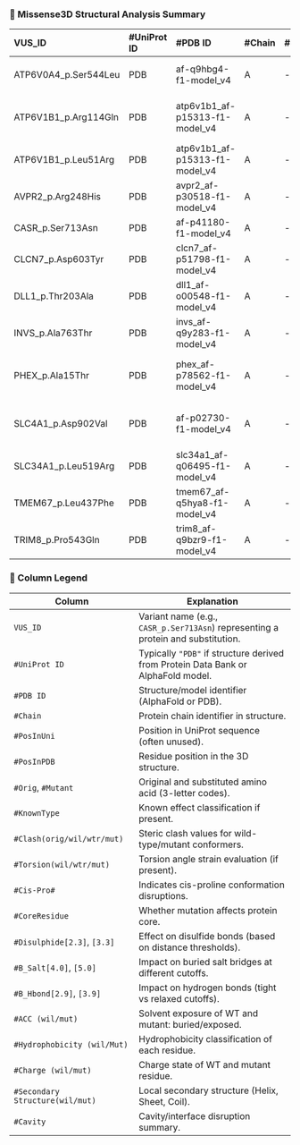 ### 🧬 Missense3D Structural Analysis Summary

| VUS_ID               | #UniProt ID   | #PDB ID                        | #Chain   | #PosInUni   |   #PosInPDB | #Orig   | #Mutant   | #KnownType   | #Clash(orig/wil/wtr/mut)            | #Torsion(wil/wtr/mut)   | #Cis-Pro#   | #CoreResidue   | #Disulphide[2.3]   | #Disulphide[3.3]   | #B_Salt[4.0]                                                                                                                                                                                                                                                                                                                                                                                                                                                   | #B_Salt[5.0]                                                                                                                                                                                                                                                                                                                                                                                                                                                                                                                                                                                                                                                                           | #B_Hbond[2.9]                                                | #B_Hbond[3.9]                                                                                                                                                               | #ACC (wil/mut)                    | #Hydrophobicity (wil/Mut)   | #Charge (wil/mut)   | #Secondary Structure(wil/mut)   | #Cavity                                                                                 |
|:---------------------|:--------------|:-------------------------------|:---------|:------------|------------:|:--------|:----------|:-------------|:------------------------------------|:------------------------|:------------|:---------------|:-------------------|:-------------------|:---------------------------------------------------------------------------------------------------------------------------------------------------------------------------------------------------------------------------------------------------------------------------------------------------------------------------------------------------------------------------------------------------------------------------------------------------------------|:---------------------------------------------------------------------------------------------------------------------------------------------------------------------------------------------------------------------------------------------------------------------------------------------------------------------------------------------------------------------------------------------------------------------------------------------------------------------------------------------------------------------------------------------------------------------------------------------------------------------------------------------------------------------------------------|:-------------------------------------------------------------|:----------------------------------------------------------------------------------------------------------------------------------------------------------------------------|:----------------------------------|:----------------------------|:--------------------|:--------------------------------|:----------------------------------------------------------------------------------------|
| ATP6V0A4_p.Ser544Leu | PDB           | af-q9hbg4-f1-model_v4          | A        | -           |         544 | SER     | LEU       | -            | nan                                 | Favored/Favored/        | N|-179.412  | Y              | pass/N/0/0/        | pass/N/0/0/        | pass/N/0/0/Y//                                                                                                                                                                                                                                                                                                                                                                                                                                                 | pass/N/0/0/Y//                                                                                                                                                                                                                                                                                                                                                                                                                                                                                                                                                                                                                                                                         | error/R/2/4/85/83/Y/A0544-SER OG  A0541-MET O   2.57 SM |/   | error/R/2/4/253/251/Y/A0544-SER OG  A0540-LYS O   3.56 SM |A0544-SER OG  A0541-MET O   2.57 SM |/                                                                           | 0.015385/buried/0.018293/buried   | neutral/hydrophobic         | no_charge/no_charge | H  X S+  /H  X S+               | wilinterface:KBQ|mutinterface:KBQ|wilcavity:115.992,2806.92|mutcavity:117.504,2850.768  |
| ATP6V1B1_p.Arg114Gln | PDB           | atp6v1b1_af-p15313-f1-model_v4 | A        | -           |         114 | ARG     | GLN       | -            | nan                                 | Favored/Favored/        | N|171.359   | N              | pass/N/0/0/        | pass/N/0/0/        | pass/R/0/2/N/ASP A 111 .   ARG A 114        . OD1  NE       3.627 |ASP A 111 .   ARG A 114        . OD1  NH1      3.586 |ASP A 111 .   ARG A 114        . OD2  NE       2.513 |ASP A 111 .   ARG A 114        . OD2  NH1      3.196 |/                                                                                                                                                                                                                         | pass/R/0/2/N/ASP A 111 .   ARG A 114        . OD1  NE       3.627 |ASP A 111 .   ARG A 114        . OD1  NH1      3.586 |ASP A 111 .   ARG A 114        . OD2  NE       2.513 |ASP A 111 .   ARG A 114        . OD2  NH1      3.196 |ASP A 111 .   ARG A 114        . OD2  NH2      4.374 |/                                                                                                                                                                                                                                                                                                                                                                                           | error/R/0/1/78/77/N/A0114-ARG NE  A0111-ASP OD2 2.51 SS |/   | pass/R/0/1/247/244/N/A0114-ARG NE  A0111-ASP OD2 2.51 SS |A0114-ARG NH1 A0111-ASP OD2 3.20 SS |A0114-ARG NH2 A0144-PHE O   3.70 SM |/                                       | 0.342742/exposed/0.328283/exposed | hydrophilic/hydrophilic     | charge/no_charge    | E     -G /E     -G              | wilinterface:KAU|mutinterface:KAV|wilcavity:401.112,1482.192|mutcavity:227.232,1456.272 |
| ATP6V1B1_p.Leu51Arg  | PDB           | atp6v1b1_af-p15313-f1-model_v4 | A        | -           |          51 | LEU     | ARG       | -            | nan                                 | Favored/Favored/        | N|-171.747  | N              | pass/N/0/0/        | pass/N/0/0/        | pass/N/0/0/N/GLU A 447 .   LYS A 451        . OE1  NZ       2.875 |/GLU A 447 .   LYS A 451        . OE1  NZ       2.875 |                                                                                                                                                                                                                                                                                                                                     | pass/A/1/0/N/GLU A 447 .   LYS A 451        . OE1  NZ       2.875 |/GLU A  82 .   ARG A  51        . OE2  NH1      4.667 |GLU A 447 .   LYS A 451        . OE1  NZ       2.875 |                                                                                                                                                                                                                                                                                                                                                                                                                                                                                                       | pass/N/0/0/78/78/N//                                         | error/A/4/0/247/250/N//A0051-ARG NH2 A0307-ALA O   3.59 SM |                                                                                                                | 0.091463/exposed/0.129032/exposed | hydrophobic/hydrophilic     | no_charge/charge    | E <   -BC/E <   -BC             | wilinterface:KAR|mutinterface:KAP|wilcavity:401.112,1482.192|mutcavity:401.112,1474.2   |
| AVPR2_p.Arg248His    | PDB           | avpr2_af-p30518-f1-model_v4    | A        | -           |         248 | ARG     | HIS       | -            | 0.00/0.00/0.00/0.00/N/ok            | Favored/Favored/        | N|156.490   | N              | pass/N/0/0/        | pass/N/0/0/        | pass/N/0/0/N//                                                                                                                                                                                                                                                                                                                                                                                                                                                 | pass/N/0/0/N//                                                                                                                                                                                                                                                                                                                                                                                                                                                                                                                                                                                                                                                                         | error/N/0/0/38/38/N//                                        | error/N/0/0/112/112/N//                                                                                                                                                     | 0.963710/exposed/0.989130/exposed | hydrophilic/hydrophilic     | charge/charge       | -  /      -                     | wilinterface:|mutinterface:|wilcavity:0.0,0.0|mutcavity:0.0,0.0                         |
| CASR_p.Ser713Asn     | PDB           | af-p41180-f1-model_v4          | A        | -           |         713 | SER     | ASN       | -            | nan                                 | Allowed/Allowed/        | N|156.941   | N              | pass/N/0/0/        | pass/N/0/0/        | pass/N/0/0/N//                                                                                                                                                                                                                                                                                                                                                                                                                                                 | pass/N/0/0/N//                                                                                                                                                                                                                                                                                                                                                                                                                                                                                                                                                                                                                                                                         | pass/N/0/0/169/169/N//                                       | pass/N/0/0/443/443/N//                                                                                                                                                      | 0.861538/exposed/0.910828/exposed | neutral/hydrophilic         | no_charge/no_charge | S    S-  /S    S-               | wilinterface:|mutinterface:|wilcavity:0.0,0.0|mutcavity:0.0,0.0                         |
| CLCN7_p.Asp603Tyr    | PDB           | clcn7_af-p51798-f1-model_v4    | A        | -           |         603 | ASP     | TYR       | -            | 0.00/21.26/22.83/21.97/N/ok         | Favored/Favored/        | N|178.282   | N              | pass/N/0/0/        | pass/N/0/0/        | error/R/1/2/N/ASP A 603 .   LYS A 210        . OD1  NZ       2.646 |ASP A 603 .   LYS A 210        . OD2  NZ       3.847 |/                                                                                                                                                                                                                                                                                                                                    | pass/R/1/2/N/ASP A 603 .   LYS A 210        . OD1  NZ       2.646 |ASP A 603 .   LYS A 210        . OD2  NZ       3.847 |/                                                                                                                                                                                                                                                                                                                                                                                                                                                                                                                                                             | error/R/1/1/101/101/N/A0210-LYS NZ  A0603-ASP OD1 2.65 SS |/ | error/R/0/1/282/281/N/A0210-LYS NZ  A0603-ASP OD1 2.65 SS |/                                                                                                                | 0.233129/exposed/0.261261/exposed | hydrophilic/neutral         | charge/no_charge    | H  > S+  /H  > S+               | wilinterface:KAW|mutinterface:KBB|wilcavity:369.144,4890.888|mutcavity:369.144,4822.2   |
| DLL1_p.Thr203Ala     | PDB           | dll1_af-o00548-f1-model_v4     | A        | -           |         203 | THR     | ALA       | -            | nan                                 | Favored/Favored/        | N|166.015   | N              | pass/N/0/0/        | pass/N/0/0/        | pass/N/0/0/N//                                                                                                                                                                                                                                                                                                                                                                                                                                                 | pass/N/0/0/N//                                                                                                                                                                                                                                                                                                                                                                                                                                                                                                                                                                                                                                                                         | pass/N/0/0/77/77/N//                                         | error/R/0/2/226/224/N/A0203-THR N   A0213-ASN OD1 3.71 MS |A0203-THR OG1 A0211-VAL O   3.45 SM |/                                                                           | 0.507042/exposed/0.405660/exposed | neutral/hydrophobic         | no_charge/no_charge | E     - K/E     - K             | wilinterface:|mutinterface:|wilcavity:0.0,0.0|mutcavity:0.0,0.0                         |
| INVS_p.Ala763Thr     | PDB           | invs_af-q9y283-f1-model_v4     | A        | -           |         763 | ALA     | THR       | -            | 13.25/24.24/66.67/59.17/N/moreclash | OUTLIER/OUTLIER/        | N|79.111    | N              | pass/N/0/0/        | pass/N/0/0/        | pass/N/0/0/N//                                                                                                                                                                                                                                                                                                                                                                                                                                                 | pass/N/0/0/N//                                                                                                                                                                                                                                                                                                                                                                                                                                                                                                                                                                                                                                                                         | pass/N/0/0/183/183/N//                                       | pass/N/0/0/429/429/N//                                                                                                                                                      | 0.830189/exposed/0.838028/exposed | hydrophobic/neutral         | no_charge/no_charge | +  /      +                     | wilinterface:|mutinterface:|wilcavity:0.0,0.0|mutcavity:0.0,0.0                         |
| PHEX_p.Ala15Thr      | PDB           | phex_af-p78562-f1-model_v4     | A        | -           |          15 | ALA     | THR       | -            | 0.00/3.15/3.15/3.12/Y/ok            | Favored/Favored/        | N|170.308   | N              | pass/N/0/0/        | pass/N/0/0/        | pass/N/0/0/N/ASP A 152 .   ARG A 381        . OD1  NE       2.640 |ASP A 152 .   ARG A 381        . OD1  NH1      3.575 |ASP A 152 .   ARG A 381        . OD2  NE       3.278 |ASP A 152 .   ARG A 381        . OD2  NH1      2.798 |/ASP A 152 .   ARG A 381        . OD1  NE       2.640 |ASP A 152 .   ARG A 381        . OD1  NH1      3.575 |ASP A 152 .   ARG A 381        . OD2  NE       3.278 |ASP A 152 .   ARG A 381        . OD2  NH1      2.798 | | pass/N/0/0/N/ASP A 152 .   ARG A 381        . OD1  NE       2.640 |ASP A 152 .   ARG A 381        . OD1  NH1      3.575 |ASP A 152 .   ARG A 381        . OD1  NH2      4.766 |ASP A 152 .   ARG A 381        . OD2  NE       3.278 |ASP A 152 .   ARG A 381        . OD2  NH1      2.798 |ASP A 152 .   ARG A 381        . OD2  NH2      4.545 |/ASP A 152 .   ARG A 381        . OD1  NE       2.640 |ASP A 152 .   ARG A 381        . OD1  NH1      3.575 |ASP A 152 .   ARG A 381        . OD1  NH2      4.766 |ASP A 152 .   ARG A 381        . OD2  NE       3.278 |ASP A 152 .   ARG A 381        . OD2  NH1      2.798 |ASP A 152 .   ARG A 381        . OD2  NH2      4.545 | | pass/N/0/0/145/145/N//                                       | error/N/1/1/429/429/N//                                                                                                                                                     | 0.556604/exposed/0.485915/exposed | hydrophobic/neutral         | no_charge/no_charge | -  /      -                     | wilinterface:KBA|mutinterface:KBA|wilcavity:381.672,1918.944|mutcavity:381.672,1918.944 |
| SLC4A1_p.Asp902Val   | PDB           | af-p02730-f1-model_v4          | A        | -           |         902 | ASP     | VAL       | -            | 0.00/14.32/18.23/18.13/N/ok         | Favored/Favored/        | N|179.277   | N              | pass/N/0/0/        | pass/N/0/0/        | pass/R/0/2/N/ASP A 902 .   ARG A 602        . OD1  NH1      3.448 |ASP A 902 .   ARG A 602        . OD2  NH1      3.028 |/                                                                                                                                                                                                                                                                                                                                     | error/R/0/4/N/ASP A 902 .   ARG A 602        . OD1  NH1      3.448 |ASP A 902 .   ARG A 602        . OD1  NH2      4.906 |ASP A 902 .   ARG A 602        . OD2  NH1      3.028 |ASP A 902 .   ARG A 602        . OD2  NH2      4.579 |/                                                                                                                                                                                                                                                                                                                                                                                                                                                | pass/N/0/0/138/138/N//                                       | error/R/0/1/364/362/N/A0602-ARG NH1 A0902-ASP OD2 3.03 SS |/                                                                                                                | 0.337423/exposed/0.281690/exposed | hydrophilic/hydrophobic     | charge/no_charge    | >>  -  /  >>  -                 | wilinterface:KAM|mutinterface:KAL|wilcavity:846.72,6378.696|mutcavity:827.496,6379.56   |
| SLC34A1_p.Leu519Arg  | PDB           | slc34a1_af-q06495-f1-model_v4  | A        | -           |         519 | LEU     | ARG       | -            | 0.00/17.62/18.76/17.01/N/ok         | Favored/Favored/        | N|176.869   | N              | pass/N/0/0/        | pass/N/0/0/        | pass/N/0/0/N//                                                                                                                                                                                                                                                                                                                                                                                                                                                 | pass/N/0/0/N//                                                                                                                                                                                                                                                                                                                                                                                                                                                                                                                                                                                                                                                                         | pass/N/0/0/62/62/N//                                         | pass/N/0/0/197/197/N//                                                                                                                                                      | 0.176829/exposed/0.338710/exposed | hydrophobic/hydrophilic     | no_charge/charge    | H  X S+  /H  X S+               | wilinterface:|mutinterface:KAD|wilcavity:0.0,0.0|mutcavity:8.208,2429.568               |
| TMEM67_p.Leu437Phe   | PDB           | tmem67_af-q5hya8-f1-model_v4   | A        | -           |         437 | LEU     | PHE       | -            | 0.00/18.08/17.53/23.55/N/moreclash  | Favored/Favored/        | N|168.268   | Y              | pass/N/0/0/        | pass/N/0/0/        | pass/N/0/0/Y//                                                                                                                                                                                                                                                                                                                                                                                                                                                 | pass/N/0/0/Y//                                                                                                                                                                                                                                                                                                                                                                                                                                                                                                                                                                                                                                                                         | error/N/1/0/159/159/Y//                                      | error/S/0/1/465/465/Y/A0437-LEU N   A0428-ASN OD1 2.93 MS |A0428-ASN ND2 A0437-LEU O   3.13 SM |/A0437-PHE N   A0428-ASN OD1 2.93 MS |A0428-ASN ND2 A0437-PHE O   3.13 SM | | 0.079268/buried/0.065990/buried   | hydrophobic/hydrophobic     | no_charge/no_charge | -  /      -                     | wilinterface:KBK|mutinterface:KBK|wilcavity:223.992,3298.536|mutcavity:116.856,3262.248 |
| TRIM8_p.Pro543Gln    | PDB           | trim8_af-q9bzr9-f1-model_v4    | A        | -           |         543 | PRO     | GLN       | -            | 4.98/10.00/10.00/9.85/Y/ok          | Favored/Favored/        | N|-174.940  | N              | pass/N/0/0/        | pass/N/0/0/        | pass/N/0/0/N//                                                                                                                                                                                                                                                                                                                                                                                                                                                 | pass/N/0/0/N//                                                                                                                                                                                                                                                                                                                                                                                                                                                                                                                                                                                                                                                                         | pass/N/0/0/38/38/N//                                         | pass/A/2/0/170/171/N//A0543-GLN NE2 A0541-GLY O   3.62 SM |                                                                                                                 | 0.698529/exposed/0.757576/exposed | neutral/hydrophilic         | no_charge/no_charge | -  /      -                     | wilinterface:|mutinterface:|wilcavity:0.0,0.0|mutcavity:0.0,0.0                         |


### 🧾 Column Legend

| Column | Explanation |
|--------|-------------|
| `VUS_ID` | Variant name (e.g., `CASR_p.Ser713Asn`) representing a protein and substitution. |
| `#UniProt ID` | Typically `"PDB"` if structure derived from Protein Data Bank or AlphaFold model. |
| `#PDB ID` | Structure/model identifier (AlphaFold or PDB). |
| `#Chain` | Protein chain identifier in structure. |
| `#PosInUni` | Position in UniProt sequence (often unused). |
| `#PosInPDB` | Residue position in the 3D structure. |
| `#Orig`, `#Mutant` | Original and substituted amino acid (3-letter codes). |
| `#KnownType` | Known effect classification if present. |
| `#Clash(orig/wil/wtr/mut)` | Steric clash values for wild-type/mutant conformers. |
| `#Torsion(wil/wtr/mut)` | Torsion angle strain evaluation (if present). |
| `#Cis-Pro#` | Indicates cis-proline conformation disruptions. |
| `#CoreResidue` | Whether mutation affects protein core. |
| `#Disulphide[2.3]`, `[3.3]` | Effect on disulfide bonds (based on distance thresholds). |
| `#B_Salt[4.0]`, `[5.0]` | Impact on buried salt bridges at different cutoffs. |
| `#B_Hbond[2.9]`, `[3.9]` | Impact on hydrogen bonds (tight vs relaxed cutoffs). |
| `#ACC (wil/mut)` | Solvent exposure of WT and mutant: buried/exposed. |
| `#Hydrophobicity (wil/Mut)` | Hydrophobicity classification of each residue. |
| `#Charge (wil/mut)` | Charge state of WT and mutant residue. |
| `#Secondary Structure(wil/mut)` | Local secondary structure (Helix, Sheet, Coil). |
| `#Cavity` | Cavity/interface disruption summary. |

